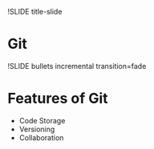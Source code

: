 !SLIDE title-slide
# Git

!SLIDE bullets incremental transition=fade
# Features of Git

* Code Storage
* Versioning
* Collaboration


